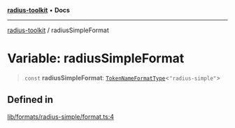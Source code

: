 [**radius-toolkit**](../README.md) • **Docs**

***

[radius-toolkit](../globals.md) / radiusSimpleFormat

# Variable: radiusSimpleFormat

> `const` **radiusSimpleFormat**: [`TokenNameFormatType`](../type-aliases/TokenNameFormatType.md)\<`"radius-simple"`\>

## Defined in

[lib/formats/radius-simple/format.ts:4](https://github.com/rangle/radius-token-tango/blob/5b6e6f5adbda55f8c41a4c8308d1d8885a9b9a2f/packages/radius-toolkit/src/lib/formats/radius-simple/format.ts#L4)
